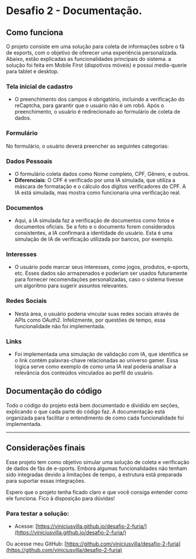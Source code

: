 

# Desafio 2 - Documentação.

## Como funciona

O projeto consiste em uma solução para coleta de informações sobre o fã de esports, com o objetivo de oferecer uma experiência personalizada. Abaixo, estão explicadas as funcionalidades principais do sistema. a solução foi feita em Mobile First (dispotivos móveis) e possui media-querie para tablet e desktop.

### Tela inicial de cadastro

- O preenchimento dos campos é obrigatório, incluindo a verificação do reCaptcha, para garantir que o usuário não é um robô. Após o preenchimento, o usuário é redirecionado ao formulário de coleta de dados.

### Formulário

No formulário, o usuário deverá preencher as seguintes categorias:

### **Dados Pessoais**

- O formulário coleta dados como Nome completo, CPF, Gênero, e outros.
- **Diferenciais**: O CPF é verificado por uma IA simulada, que utiliza a máscara de formatação e o cálculo dos dígitos verificadores do CPF. A IA está simulada, mas mostra como funcionaria uma verificação real.

### **Documentos**

- Aqui, a IA simulada faz a verificação de documentos como fotos e documentos oficiais. Se a foto e o documento forem considerados consistentes, a IA confirmará a identidade do usuário. Esta é uma simulação de IA de verificação utilizada por bancos, por exemplo.

### **Interesses**

- O usuário pode marcar seus interesses, como jogos, produtos, e-sports, etc. Esses dados são armazenados e poderiam ser usados futuramente para fornecer recomendações personalizadas, caso o sistema tivesse um algoritmo para sugerir assuntos relevantes.

### **Redes Sociais**

- Nesta área, o usuário poderia vincular suas redes sociais através de APIs como OAuth2. Infelizmente, por questões de tempo, essa funcionalidade não foi implementada.

### **Links**

- Foi implementada uma simulação de validação com IA, que identifica se o link contém palavras-chave relacionadas ao universo gamer. Essa lógica serve como exemplo de como uma IA real poderia analisar a relevância dos conteúdos vinculados ao perfil do usuário.

## Documentação do código

Todo o código do projeto está bem documentado e dividido em seções, explicando o que cada parte do código faz. A documentação está organizada para facilitar o entendimento de como cada funcionalidade foi implementada.

---

## Considerações finais

Esse projeto tem como objetivo simular uma solução de coleta e verificação de dados de fãs de e-sports. Embora algumas funcionalidades não tenham sido integradas devido a limitações de tempo, a estrutura está preparada para suportar essas integrações.

Espero que o projeto tenha ficado claro e que você consiga entender como ele funciona. Fico à disposição para dúvidas!


### Para testar a solução:

- Acesse: [https://viniciusvilla.github.io/desafio-2-furia/](https://viniciusvilla.github.io/desafio-2-furia/)

Ou acesse meu GitHub: [https://github.com/viniciusvilla/desafio-2-furia](https://github.com/viniciusvilla/desafio-2-furia)

